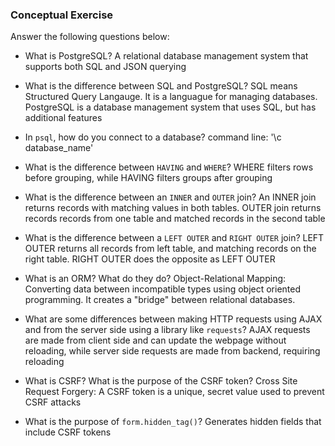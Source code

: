 ### Conceptual Exercise

Answer the following questions below:

- What is PostgreSQL?
A relational database management system that supports both SQL and JSON querying

- What is the difference between SQL and PostgreSQL?
SQL means Structured Query Langauge. It is a languague for managing databases. PostgreSQL is a database management system that uses SQL, but has additional features 

- In `psql`, how do you connect to a database?
command line: '\c database_name'

- What is the difference between `HAVING` and `WHERE`?
WHERE filters rows before grouping, while HAVING filters groups after grouping

- What is the difference between an `INNER` and `OUTER` join?
An INNER join returns records with matching values in both tables. OUTER join returns records records from one table and matched records in the second table

- What is the difference between a `LEFT OUTER` and `RIGHT OUTER` join?
LEFT OUTER returns all records from left table, and matching records on the right table. RIGHT OUTER does the opposite as LEFT OUTER

- What is an ORM? What do they do?
Object-Relational Mapping: Converting data between incompatible types using object oriented programming. It creates a "bridge" between relational databases.

- What are some differences between making HTTP requests using AJAX 
  and from the server side using a library like `requests`?
AJAX requests are made from client side and can update the webpage without reloading, while server side requests are made from backend, requiring reloading

- What is CSRF? What is the purpose of the CSRF token?
Cross Site Request Forgery: A CSRF token is a unique, secret value used to prevent CSRF attacks

- What is the purpose of `form.hidden_tag()`?
Generates hidden fields that include CSRF tokens
